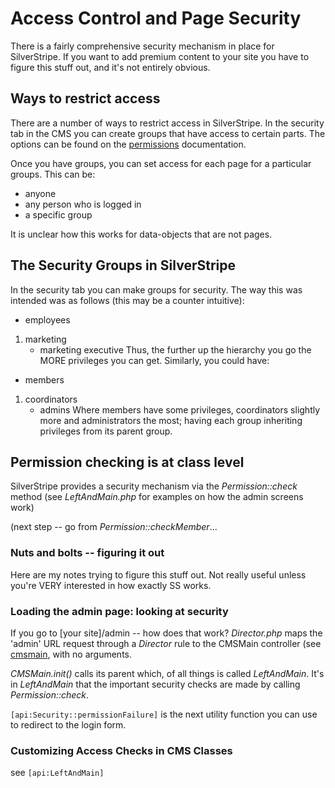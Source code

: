 # Access Control and Page Security

There is a fairly comprehensive security mechanism in place for SilverStripe. If you want to add premium content to your
site you have to figure this stuff out, and it's not entirely obvious. 

## Ways to restrict access

There are a number of ways to restrict access in SilverStripe.  In the security tab in the CMS you can create groups
that have access to certain parts.  The options can be found on the [permissions](/reference/permissions) documentation. 

Once you have groups, you can set access for each page for a particular groups.  This can be:
- anyone
- any person who is logged in
- a specific group

It is unclear how this works for data-objects that are not pages.

## The Security Groups in SilverStripe

In the security tab you can make groups for security.  The way this was intended was as follows (this may be a counter
intuitive):
- employees
1.  marketing
    - marketing executive
Thus, the further up the hierarchy you go the MORE privileges you can get.  Similarly, you could have:
- members
1.  coordinators
    - admins
Where members have some privileges, coordinators slightly more and administrators the most; having each group inheriting
privileges from its parent group.     

## Permission checking is at class level

SilverStripe provides a security mechanism via the *Permission::check* method (see *LeftAndMain.php* for examples on how
the admin screens work)

(next step -- go from *Permission::checkMember*...

### Nuts and bolts -- figuring it out

Here are my notes trying to figure this stuff out. Not really useful unless you're VERY interested in how exactly SS
works.


### Loading the admin page: looking at security

If you go to [your site]/admin -- how does that work?
*Director.php* maps the 'admin' URL request through a *Director* rule to the CMSMain controller (see
[cmsmain](cmsmain), with no arguments. 

*CMSMain.init()* calls its parent which, of all things is called *LeftAndMain*. It's in *LeftAndMain* that the
important security checks are made by calling *Permission::check*. 

`[api:Security::permissionFailure]` is the next utility function you can use to redirect to the login form. 

### Customizing Access Checks in CMS Classes

see `[api:LeftAndMain]`
